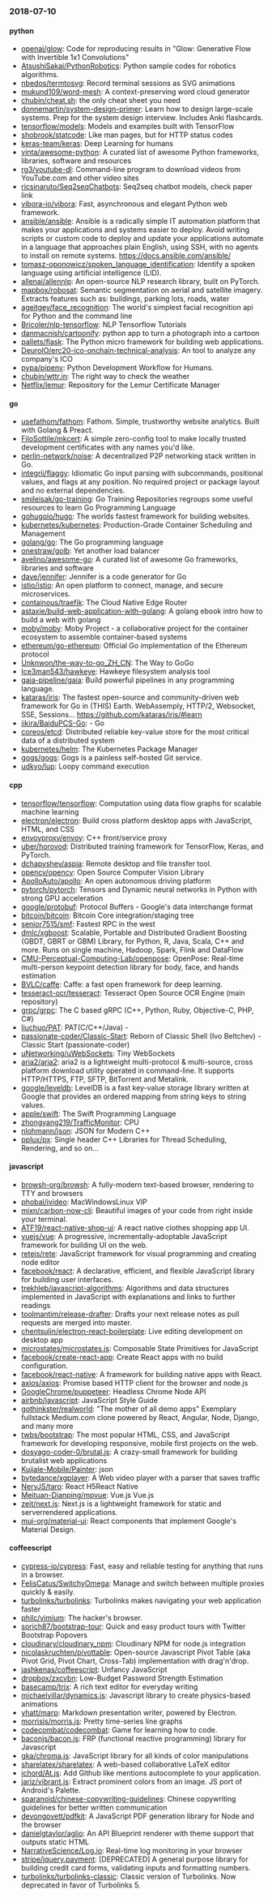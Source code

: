 ### 2018-07-10

#### python
* [openai/glow](https://github.com/openai/glow): Code for reproducing results in "Glow: Generative Flow with Invertible 1x1 Convolutions"
* [AtsushiSakai/PythonRobotics](https://github.com/AtsushiSakai/PythonRobotics): Python sample codes for robotics algorithms.
* [nbedos/termtosvg](https://github.com/nbedos/termtosvg): Record terminal sessions as SVG animations
* [mukund109/word-mesh](https://github.com/mukund109/word-mesh): A context-preserving word cloud generator
* [chubin/cheat.sh](https://github.com/chubin/cheat.sh): the only cheat sheet you need
* [donnemartin/system-design-primer](https://github.com/donnemartin/system-design-primer): Learn how to design large-scale systems. Prep for the system design interview. Includes Anki flashcards.
* [tensorflow/models](https://github.com/tensorflow/models): Models and examples built with TensorFlow
* [shobrook/statcode](https://github.com/shobrook/statcode): Like man pages, but for HTTP status codes
* [keras-team/keras](https://github.com/keras-team/keras): Deep Learning for humans
* [vinta/awesome-python](https://github.com/vinta/awesome-python): A curated list of awesome Python frameworks, libraries, software and resources
* [rg3/youtube-dl](https://github.com/rg3/youtube-dl): Command-line program to download videos from YouTube.com and other video sites
* [ricsinaruto/Seq2seqChatbots](https://github.com/ricsinaruto/Seq2seqChatbots): Seq2seq chatbot models, check paper link
* [vibora-io/vibora](https://github.com/vibora-io/vibora): Fast, asynchronous and elegant Python web framework.
* [ansible/ansible](https://github.com/ansible/ansible): Ansible is a radically simple IT automation platform that makes your applications and systems easier to deploy. Avoid writing scripts or custom code to deploy and update your applications  automate in a language that approaches plain English, using SSH, with no agents to install on remote systems. https://docs.ansible.com/ansible/
* [tomasz-oponowicz/spoken_language_identification](https://github.com/tomasz-oponowicz/spoken_language_identification): Identify a spoken language using artificial intelligence (LID).
* [allenai/allennlp](https://github.com/allenai/allennlp): An open-source NLP research library, built on PyTorch.
* [mapbox/robosat](https://github.com/mapbox/robosat): Semantic segmentation on aerial and satellite imagery. Extracts features such as: buildings, parking lots, roads, water
* [ageitgey/face_recognition](https://github.com/ageitgey/face_recognition): The world's simplest facial recognition api for Python and the command line
* [Bricoler/nlp-tensorflow](https://github.com/Bricoler/nlp-tensorflow): NLP Tensorflow Tutorials
* [danmacnish/cartoonify](https://github.com/danmacnish/cartoonify): python app to turn a photograph into a cartoon
* [pallets/flask](https://github.com/pallets/flask): The Python micro framework for building web applications.
* [DeuroIO/erc20-ico-onchain-technical-analysis](https://github.com/DeuroIO/erc20-ico-onchain-technical-analysis): An tool to analyze any company's ICO
* [pypa/pipenv](https://github.com/pypa/pipenv): Python Development Workflow for Humans.
* [chubin/wttr.in](https://github.com/chubin/wttr.in):  The right way to check the weather
* [Netflix/lemur](https://github.com/Netflix/lemur): Repository for the Lemur Certificate Manager

#### go
* [usefathom/fathom](https://github.com/usefathom/fathom): Fathom. Simple, trustworthy website analytics. Built with Golang & Preact.
* [FiloSottile/mkcert](https://github.com/FiloSottile/mkcert): A simple zero-config tool to make locally trusted development certificates with any names you'd like.
* [perlin-network/noise](https://github.com/perlin-network/noise): A decentralized P2P networking stack written in Go.
* [integrii/flaggy](https://github.com/integrii/flaggy): Idiomatic Go input parsing with subcommands, positional values, and flags at any position. No required project or package layout and no external dependencies.
* [smileisak/go-training](https://github.com/smileisak/go-training): Go Training Repositories regroups some useful resources to learn Go Programming Language
* [gohugoio/hugo](https://github.com/gohugoio/hugo): The worlds fastest framework for building websites.
* [kubernetes/kubernetes](https://github.com/kubernetes/kubernetes): Production-Grade Container Scheduling and Management
* [golang/go](https://github.com/golang/go): The Go programming language
* [onestraw/golb](https://github.com/onestraw/golb):  Yet another load balancer
* [avelino/awesome-go](https://github.com/avelino/awesome-go): A curated list of awesome Go frameworks, libraries and software
* [dave/jennifer](https://github.com/dave/jennifer): Jennifer is a code generator for Go
* [istio/istio](https://github.com/istio/istio): An open platform to connect, manage, and secure microservices.
* [containous/traefik](https://github.com/containous/traefik): The Cloud Native Edge Router
* [astaxie/build-web-application-with-golang](https://github.com/astaxie/build-web-application-with-golang): A golang ebook intro how to build a web with golang
* [moby/moby](https://github.com/moby/moby): Moby Project - a collaborative project for the container ecosystem to assemble container-based systems
* [ethereum/go-ethereum](https://github.com/ethereum/go-ethereum): Official Go implementation of the Ethereum protocol
* [Unknwon/the-way-to-go_ZH_CN](https://github.com/Unknwon/the-way-to-go_ZH_CN): The Way to GoGo 
* [Ice3man543/hawkeye](https://github.com/Ice3man543/hawkeye): Hawkeye filesystem analysis tool
* [gaia-pipeline/gaia](https://github.com/gaia-pipeline/gaia): Build powerful pipelines in any programming language.
* [kataras/iris](https://github.com/kataras/iris): The fastest open-source and community-driven web framework for Go in (THIS) Earth. WebAssemply, HTTP/2, Websocket, SSE, Sessions... https://github.com/kataras/iris/#learn
* [iikira/BaiduPCS-Go](https://github.com/iikira/BaiduPCS-Go):  - Go
* [coreos/etcd](https://github.com/coreos/etcd): Distributed reliable key-value store for the most critical data of a distributed system
* [kubernetes/helm](https://github.com/kubernetes/helm): The Kubernetes Package Manager
* [gogs/gogs](https://github.com/gogs/gogs): Gogs is a painless self-hosted Git service.
* [udkyo/lup](https://github.com/udkyo/lup): Loopy command execution

#### cpp
* [tensorflow/tensorflow](https://github.com/tensorflow/tensorflow): Computation using data flow graphs for scalable machine learning
* [electron/electron](https://github.com/electron/electron): Build cross platform desktop apps with JavaScript, HTML, and CSS
* [envoyproxy/envoy](https://github.com/envoyproxy/envoy): C++ front/service proxy
* [uber/horovod](https://github.com/uber/horovod): Distributed training framework for TensorFlow, Keras, and PyTorch.
* [dchapyshev/aspia](https://github.com/dchapyshev/aspia): Remote desktop and file transfer tool.
* [opencv/opencv](https://github.com/opencv/opencv): Open Source Computer Vision Library
* [ApolloAuto/apollo](https://github.com/ApolloAuto/apollo): An open autonomous driving platform
* [pytorch/pytorch](https://github.com/pytorch/pytorch): Tensors and Dynamic neural networks in Python with strong GPU acceleration
* [google/protobuf](https://github.com/google/protobuf): Protocol Buffers - Google's data interchange format
* [bitcoin/bitcoin](https://github.com/bitcoin/bitcoin): Bitcoin Core integration/staging tree
* [senior7515/smf](https://github.com/senior7515/smf): Fastest RPC in the west
* [dmlc/xgboost](https://github.com/dmlc/xgboost): Scalable, Portable and Distributed Gradient Boosting (GBDT, GBRT or GBM) Library, for Python, R, Java, Scala, C++ and more. Runs on single machine, Hadoop, Spark, Flink and DataFlow
* [CMU-Perceptual-Computing-Lab/openpose](https://github.com/CMU-Perceptual-Computing-Lab/openpose): OpenPose: Real-time multi-person keypoint detection library for body, face, and hands estimation
* [BVLC/caffe](https://github.com/BVLC/caffe): Caffe: a fast open framework for deep learning.
* [tesseract-ocr/tesseract](https://github.com/tesseract-ocr/tesseract): Tesseract Open Source OCR Engine (main repository)
* [grpc/grpc](https://github.com/grpc/grpc): The C based gRPC (C++, Python, Ruby, Objective-C, PHP, C#)
* [liuchuo/PAT](https://github.com/liuchuo/PAT):  PAT(C/C++/Java) - 
* [passionate-coder/Classic-Start](https://github.com/passionate-coder/Classic-Start): Reborn of Classic Shell (Ivo Beltchev) - Classic Start (passionate-coder)
* [uNetworking/uWebSockets](https://github.com/uNetworking/uWebSockets): Tiny WebSockets
* [aria2/aria2](https://github.com/aria2/aria2): aria2 is a lightweight multi-protocol & multi-source, cross platform download utility operated in command-line. It supports HTTP/HTTPS, FTP, SFTP, BitTorrent and Metalink.
* [google/leveldb](https://github.com/google/leveldb): LevelDB is a fast key-value storage library written at Google that provides an ordered mapping from string keys to string values.
* [apple/swift](https://github.com/apple/swift): The Swift Programming Language
* [zhongyang219/TrafficMonitor](https://github.com/zhongyang219/TrafficMonitor): CPU
* [nlohmann/json](https://github.com/nlohmann/json): JSON for Modern C++
* [pplux/px](https://github.com/pplux/px): Single header C++ Libraries for Thread Scheduling, Rendering, and so on...

#### javascript
* [browsh-org/browsh](https://github.com/browsh-org/browsh): A fully-modern text-based browser, rendering to TTY and browsers
* [phobal/ivideo](https://github.com/phobal/ivideo): MacWindowsLinux VIP 
* [mixn/carbon-now-cli](https://github.com/mixn/carbon-now-cli):  Beautiful images of your code  from right inside your terminal.
* [ATF19/react-native-shop-ui](https://github.com/ATF19/react-native-shop-ui): A react native clothes shopping app UI.
* [vuejs/vue](https://github.com/vuejs/vue):  A progressive, incrementally-adoptable JavaScript framework for building UI on the web.
* [retejs/rete](https://github.com/retejs/rete): JavaScript framework for visual programming and creating node editor
* [facebook/react](https://github.com/facebook/react): A declarative, efficient, and flexible JavaScript library for building user interfaces.
* [trekhleb/javascript-algorithms](https://github.com/trekhleb/javascript-algorithms): Algorithms and data structures implemented in JavaScript with explanations and links to further readings
* [toolmantim/release-drafter](https://github.com/toolmantim/release-drafter): Drafts your next release notes as pull requests are merged into master.
* [chentsulin/electron-react-boilerplate](https://github.com/chentsulin/electron-react-boilerplate): Live editing development on desktop app
* [microstates/microstates.js](https://github.com/microstates/microstates.js): Composable State Primitives for JavaScript
* [facebook/create-react-app](https://github.com/facebook/create-react-app): Create React apps with no build configuration.
* [facebook/react-native](https://github.com/facebook/react-native): A framework for building native apps with React.
* [axios/axios](https://github.com/axios/axios): Promise based HTTP client for the browser and node.js
* [GoogleChrome/puppeteer](https://github.com/GoogleChrome/puppeteer): Headless Chrome Node API
* [airbnb/javascript](https://github.com/airbnb/javascript): JavaScript Style Guide
* [gothinkster/realworld](https://github.com/gothinkster/realworld): "The mother of all demo apps"  Exemplary fullstack Medium.com clone powered by React, Angular, Node, Django, and many more 
* [twbs/bootstrap](https://github.com/twbs/bootstrap): The most popular HTML, CSS, and JavaScript framework for developing responsive, mobile first projects on the web.
* [dosyago-coder-0/brutal.js](https://github.com/dosyago-coder-0/brutal.js): A crazy-small framework for building brutalist web applications
* [Kujiale-Mobile/Painter](https://github.com/Kujiale-Mobile/Painter):  json 
* [bytedance/xgplayer](https://github.com/bytedance/xgplayer): A Web video player with a parser that saves traffic
* [NervJS/taro](https://github.com/NervJS/taro):  React H5React Native 
* [Meituan-Dianping/mpvue](https://github.com/Meituan-Dianping/mpvue):  Vue.js  Vue.js 
* [zeit/next.js](https://github.com/zeit/next.js): Next.js is a lightweight framework for static and serverrendered applications.
* [mui-org/material-ui](https://github.com/mui-org/material-ui): React components that implement Google's Material Design.

#### coffeescript
* [cypress-io/cypress](https://github.com/cypress-io/cypress): Fast, easy and reliable testing for anything that runs in a browser.
* [FelisCatus/SwitchyOmega](https://github.com/FelisCatus/SwitchyOmega): Manage and switch between multiple proxies quickly & easily.
* [turbolinks/turbolinks](https://github.com/turbolinks/turbolinks): Turbolinks makes navigating your web application faster
* [philc/vimium](https://github.com/philc/vimium): The hacker's browser.
* [sorich87/bootstrap-tour](https://github.com/sorich87/bootstrap-tour): Quick and easy product tours with Twitter Bootstrap Popovers
* [cloudinary/cloudinary_npm](https://github.com/cloudinary/cloudinary_npm): Cloudinary NPM for node.js integration
* [nicolaskruchten/pivottable](https://github.com/nicolaskruchten/pivottable): Open-source Javascript Pivot Table (aka Pivot Grid, Pivot Chart, Cross-Tab) implementation with drag'n'drop.
* [jashkenas/coffeescript](https://github.com/jashkenas/coffeescript): Unfancy JavaScript
* [dropbox/zxcvbn](https://github.com/dropbox/zxcvbn): Low-Budget Password Strength Estimation
* [basecamp/trix](https://github.com/basecamp/trix): A rich text editor for everyday writing
* [michaelvillar/dynamics.js](https://github.com/michaelvillar/dynamics.js): Javascript library to create physics-based animations
* [yhatt/marp](https://github.com/yhatt/marp): Markdown presentation writer, powered by Electron.
* [morrisjs/morris.js](https://github.com/morrisjs/morris.js): Pretty time-series line graphs
* [codecombat/codecombat](https://github.com/codecombat/codecombat): Game for learning how to code.
* [baconjs/bacon.js](https://github.com/baconjs/bacon.js): FRP (functional reactive programming) library for Javascript
* [gka/chroma.js](https://github.com/gka/chroma.js): JavaScript library for all kinds of color manipulations
* [sharelatex/sharelatex](https://github.com/sharelatex/sharelatex): A web-based collaborative LaTeX editor
* [ichord/At.js](https://github.com/ichord/At.js): Add Github like mentions autocomplete to your application.
* [jariz/vibrant.js](https://github.com/jariz/vibrant.js): Extract prominent colors from an image. JS port of Android's Palette.
* [sparanoid/chinese-copywriting-guidelines](https://github.com/sparanoid/chinese-copywriting-guidelines): Chinese copywriting guidelines for better written communication
* [devongovett/pdfkit](https://github.com/devongovett/pdfkit): A JavaScript PDF generation library for Node and the browser
* [danielgtaylor/aglio](https://github.com/danielgtaylor/aglio): An API Blueprint renderer with theme support that outputs static HTML
* [NarrativeScience/Log.io](https://github.com/NarrativeScience/Log.io): Real-time log monitoring in your browser
* [stripe/jquery.payment](https://github.com/stripe/jquery.payment): [DEPRECATED] A general purpose library for building credit card forms, validating inputs and formatting numbers.
* [turbolinks/turbolinks-classic](https://github.com/turbolinks/turbolinks-classic): Classic version of Turbolinks. Now deprecated in favor of Turbolinks 5.
